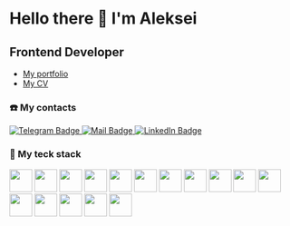 # Hello there 👋 I'm Aleksei
## Frontend Developer

- [My portfolio](https://portfolio-bestuzhev.vercel.app/)
- [My CV](https://drive.google.com/file/d/1DeETpDBjC3Hnb2zHlxgoQiStO_oo7cQF/view?usp=drive_link)

### ☎️ My contacts

<div>
    <a href="https://t.me/aleksei_bestuzhev" target="_blank">
    <img src="https://img.shields.io/badge/Telegram-26A5E4.svg?style=for-the-badge&logo=Telegram&logoColor=white" alt="Telegram Badge"/>
  </a>
  <a href="mailto:bestuzhev.aleksei.m@gmail.com" target="_blank">
   <img src="https://img.shields.io/badge/Gmail-EA4335.svg?style=for-the-badge&logo=Gmail&logoColor=white" alt="Mail Badge"/>
  </a>
   <a href="https://www.linkedin.com/in/aleksei-bestuzhev-413256286/" target="_blank">
    <img src="https://img.shields.io/badge/LinkedIn-0A66C2.svg?style=for-the-badge&logo=LinkedIn&logoColor=white" alt="LinkedIn Badge"/>
  </a>
</div>

### 🔧 My teck stack
<div>
  <img src="https://cdn.jsdelivr.net/gh/devicons/devicon/icons/react/react-original.svg" width=40 height=40 />
  <img src="https://cdn.jsdelivr.net/gh/devicons/devicon/icons/redux/redux-original.svg" width=40 height=40 />
  <img src="https://cdn.jsdelivr.net/gh/devicons/devicon/icons/typescript/typescript-original.svg" width=40 height=40 />
  <img src="https://cdn.jsdelivr.net/gh/devicons/devicon/icons/javascript/javascript-original.svg" width=40 height=40 />
  <img src="https://cdn.jsdelivr.net/gh/devicons/devicon/icons/html5/html5-original.svg" width=40 height=40 />
  <img src="https://cdn.jsdelivr.net/gh/devicons/devicon/icons/css3/css3-original.svg" width=40 height=40 />
  <img src="https://cdn.jsdelivr.net/gh/devicons/devicon/icons/sass/sass-original.svg" width=40 height=40 />
  <img src="https://cdn.jsdelivr.net/gh/devicons/devicon/icons/git/git-original.svg" width=40 height=40 />
  <img src="https://cdn.jsdelivr.net/gh/devicons/devicon/icons/storybook/storybook-original.svg" width=40 height=40 />
  <img src="https://cdn.jsdelivr.net/gh/devicons/devicon/icons/webpack/webpack-original.svg" width=40 height=40 />
  <img src="https://cdn.jsdelivr.net/gh/devicons/devicon/icons/jest/jest-plain.svg" width=40 height=40 />
  <img src="https://cdn.jsdelivr.net/gh/devicons/devicon/icons/materialui/materialui-original.svg" width=40 height=40 />
  <img src="https://cdn.jsdelivr.net/gh/devicons/devicon/icons/ubuntu/ubuntu-plain.svg" width=40 height=40 />
  <img src="https://cdn.jsdelivr.net/gh/devicons/devicon/icons/docker/docker-plain.svg" width=40 height=40 />
  <img src="https://cdn.jsdelivr.net/gh/devicons/devicon/icons/eslint/eslint-original.svg" width=40 height=40 />
  <img src="https://cdn.jsdelivr.net/gh/devicons/devicon/icons/illustrator/illustrator-plain.svg" width=40 height=40 />
</div>
